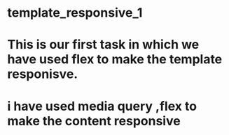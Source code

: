 # template_responsive_1
# This is our first task in which we have used flex to make the template responisve.
# i have used media query ,flex to make the content responsive
